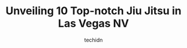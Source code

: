 ---
layout: ampstory
image: https://i0.wp.com/www.depkes.org/wp-content/uploads/2023/06/jiu-jitsu-0-in-las-vegas-nv-1685768948.jpeg?resize=640,853
author: techidn
featured: false
description: Discover the impressive array of Jiu Jitsu options in Las Vegas NV, where you can find 10 of the largest Jiu Jitsu establishments in the area. From renowned classics to hidden gems, Las Vega
title: Unveiling 10 Top-notch Jiu Jitsu in Las Vegas NV
cover:
   title: Unveiling 10 Top-notch Jiu Jitsu in Las Vegas NV
   subtitle: Rickpate
   background: https://www.depkes.org/wp-content/uploads/2023/06/jiu-jitsu-0-in-las-vegas-nv-1685768948.jpeg

pages: 
 - layout: thirds
   top: <h1>#1 Odins Iron Fitness</h1>
   bottom: "<p>This is a very kid and family friendly JJ gym where they are training little savages.  I do attend on a regular basis and they are like a family to me, there is a bond be</p>"
   background: https://www.depkes.org/wp-content/uploads/2023/06/jiu-jitsu-1-in-las-vegas-nv-1685768948.jpeg
   backgroundblur: true
 - layout: thirds
   top: <h1>#2 Las Vegas Krav Maga & Mixed Martial Arts</h1>
   bottom: "<p>I came for a free session to see if I like the training and I do the kids have physical contact which is important.  The young instructor is actually really good, he trea</p>"
   background: https://www.depkes.org/wp-content/uploads/2023/06/jiu-jitsu-2-in-las-vegas-nv-1685768948.jpeg
   cta:
      link: https://www.depkes.org/blog/unveiling-10-top-notch-jiu-jitsu-in-las-vegas-nv/
      text: Unveiling 10 Top-notch Jiu Jitsu in Las Vegas NV
 - layout: thirds
   top: <h1>#3 Fight For Us Jiu Jitsu</h1>
   bottom: "<p>7135 W Ann Rd #140, Las Vegas, NV 89130, United States</p>"
   background: https://www.depkes.org/wp-content/uploads/2023/06/jiu-jitsu-3-in-las-vegas-nv-1685768949.jpeg
   cta:
      link: https://www.depkes.org/blog/unveiling-10-top-notch-jiu-jitsu-in-las-vegas-nv/
      text: Unveiling 10 Top-notch Jiu Jitsu in Las Vegas NV
 - layout: thirds
   top: <h1>#4 Achieves MMA Corner</h1>
   bottom: "<p>1400 N Rampart Blvd #104, Las Vegas, NV 89128, United States</p>"
   background: https://images.unsplash.com/photo-1567095761054-7a02e69e5c43?ixlib=rb-4.0.3&ixid=MnwxMjA3fDB8MHxwaG90by1wYWdlfHx8fGVufDB8fHx8&auto=format&fit=crop&w=640&h=853&q=80
   cta:
      link: https://www.depkes.org/blog/unveiling-10-top-notch-jiu-jitsu-in-las-vegas-nv/
      text: Unveiling 10 Top-notch Jiu Jitsu in Las Vegas NV
 - layout: thirds
   top: <h1>#5 Cephas Brazilian Jiu Jitsu</h1>
   bottom: "<p>7703 N El Capitan Way #120, Las Vegas, NV 89143, United States</p>"
   background: https://images.unsplash.com/photo-1527067829737-402993088e6b?ixlib=rb-4.0.3&ixid=MnwxMjA3fDB8MHxwaG90by1wYWdlfHx8fGVufDB8fHx8&auto=format&fit=crop&w=640&h=853&q=80
   cta:
      link: https://www.depkes.org/blog/unveiling-10-top-notch-jiu-jitsu-in-las-vegas-nv/
      text: Unveiling 10 Top-notch Jiu Jitsu in Las Vegas NV
 - layout: thirds
   top: <h1>#6 Cobrinha Brazilian Jiu Jitsu Academy Las Vegas</h1>
   bottom: "<p>7310 Smoke Ranch Rd Suite- N & O, Las Vegas, NV 89128, United States</p>"
   background: https://images.unsplash.com/photo-1591393223703-56fe1347ac62?ixlib=rb-4.0.3&ixid=MnwxMjA3fDB8MHxwaG90by1wYWdlfHx8fGVufDB8fHx8&auto=format&fit=crop&w=640&h=853&q=80
   cta:
      link: https://www.depkes.org/blog/unveiling-10-top-notch-jiu-jitsu-in-las-vegas-nv/
      text: Unveiling 10 Top-notch Jiu Jitsu in Las Vegas NV
 - layout: thirds
   top: <h1>#7 Ten Tigers Martial Arts</h1>
   bottom: "<p>6985 W Sahara Ave #105, Las Vegas, NV 89117, United States</p>"
   background: https://images.unsplash.com/photo-1534312527009-56c7016453e6?ixlib=rb-4.0.3&ixid=MnwxMjA3fDB8MHxwaG90by1wYWdlfHx8fGVufDB8fHx8&auto=format&fit=crop&w=640&h=853&q=80
   cta:
      link: https://www.depkes.org/blog/unveiling-10-top-notch-jiu-jitsu-in-las-vegas-nv/
      text: Unveiling 10 Top-notch Jiu Jitsu in Las Vegas NV
 - layout: thirds
   middle: Continue reading...
   background: https://images.unsplash.com/photo-1531169509526-f8f1fdaa4a67?ixlib=rb-4.0.3&ixid=MnwxMjA3fDB8MHxwaG90by1wYWdlfHx8fGVufDB8fHx8&auto=format&fit=crop&w=640&h=853&q=80
   cta:
      link: https://www.depkes.org/blog/unveiling-10-top-notch-jiu-jitsu-in-las-vegas-nv/
      text: Unveiling 10 Top-notch Jiu Jitsu in Las Vegas NV
      
---